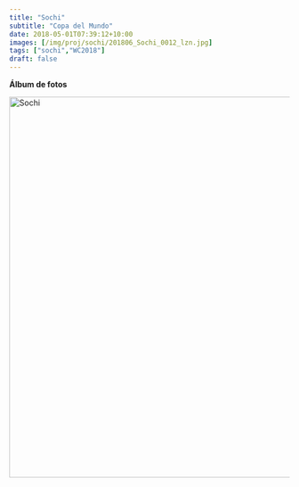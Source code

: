 ```yaml
---
title: "Sochi"
subtitle: "Copa del Mundo"
date: 2018-05-01T07:39:12+10:00
images: [/img/proj/sochi/201806_Sochi_0012_lzn.jpg]
tags: ["sochi","WC2018"]
draft: false
---
```


**Álbum de fotos**

<a data-flickr-embed="true" data-header="true" data-footer="true"  href="https://www.flickr.com/photos/161428820@N02/albums/72157703906831761" title="Sochi"><img src="https://farm8.staticflickr.com/7829/45692625465_8b1d97d82d_o.jpg" width="1024" height="683" alt="Sochi"></a><script async src="//embedr.flickr.com/assets/client-code.js" charset="utf-8"></script>